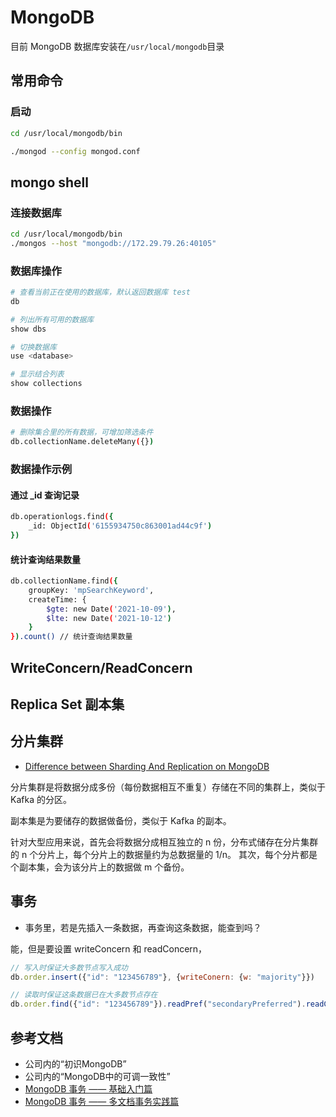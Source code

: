 # MongoDB

目前 MongoDB 数据库安装在`/usr/local/mongodb`目录

## 常用命令

### 启动

```sh
cd /usr/local/mongodb/bin

./mongod --config mongod.conf
```

## mongo shell

### 连接数据库

```sh
cd /usr/local/mongodb/bin
./mongos --host "mongodb://172.29.79.26:40105"
```

### 数据库操作

```sh
# 查看当前正在使用的数据库，默认返回数据库 test
db

# 列出所有可用的数据库
show dbs

# 切换数据库
use <database>

# 显示结合列表
show collections
```

### 数据操作

```sh
# 删除集合里的所有数据，可增加筛选条件
db.collectionName.deleteMany({})
```

### 数据操作示例

#### 通过 _id 查询记录

```sh
db.operationlogs.find({
    _id: ObjectId('6155934750c863001ad44c9f')
})
```

#### 统计查询结果数量

```sh
db.collectionName.find({
    groupKey: 'mpSearchKeyword',
    createTime: {
        $gte: new Date('2021-10-09'),
        $lte: new Date('2021-10-12')
    }
}).count() // 统计查询结果数量
```

## WriteConcern/ReadConcern

## Replica Set 副本集

## 分片集群

- [Difference between Sharding And Replication on MongoDB](https://dba.stackexchange.com/questions/52632/difference-between-sharding-and-replication-on-mongodb)

分片集群是将数据分成多份（每份数据相互不重复）存储在不同的集群上，类似于 Kafka 的分区。

副本集是为要储存的数据做备份，类似于 Kafka 的副本。

针对大型应用来说，首先会将数据分成相互独立的 n 份，分布式储存在分片集群的 n 个分片上，每个分片上的数据量约为总数据量的 1/n。
其次，每个分片都是个副本集，会为该分片上的数据做 m 个备份。

## 事务

- 事务里，若是先插入一条数据，再查询这条数据，能查到吗？

能，但是要设置 writeConcern 和 readConcern，

```js
// 写入时保证大多数节点写入成功
db.order.insert({"id": "123456789"}, {writeConern: {w: "majority"}})

// 读取时保证这条数据已在大多数节点存在
db.order.find({"id": "123456789"}).readPref("secondaryPreferred").readConcern("majority")
```

## 参考文档

- 公司内的“初识MongoDB”
- 公司内的“MongoDB中的可调一致性”
- [MongoDB 事务 —— 基础入门篇](https://juejin.cn/post/6844904066049392654)
- [MongoDB 事务 —— 多文档事务实践篇](https://juejin.cn/post/6844904073573957646)

